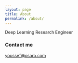 ```yaml
---
layout: page
title: About
permalink: /about/
---
```


Deep Learning Research Engineer

### Contact me

[youssef@osaro.com](mailto:youssefzaky@gmail.com)
